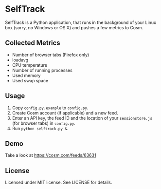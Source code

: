 # SelfTrack
SelfTrack is a Python application, that runs in the background of your Linux box (sorry, no Windows or OS X) and pushes a few metrics to Cosm.

## Collected Metrics
* Number of browser tabs (Firefox only)
* loadavg
* CPU temperature
* Number of running processes
* Used memory
* Used swap space

## Usage
1. Copy `config.py.example` to `config.py`.
2. Create Cosm account (if applicable) and a new feed.
3. Enter an API key, the feed ID and the location of your `sessionstore.js` (for browser tabs) in `config.py`.
4. Run `python selftrack.py &`.

## Demo
Take a look at https://cosm.com/feeds/63631

## License
Licensed under MIT license. See LICENSE for details.